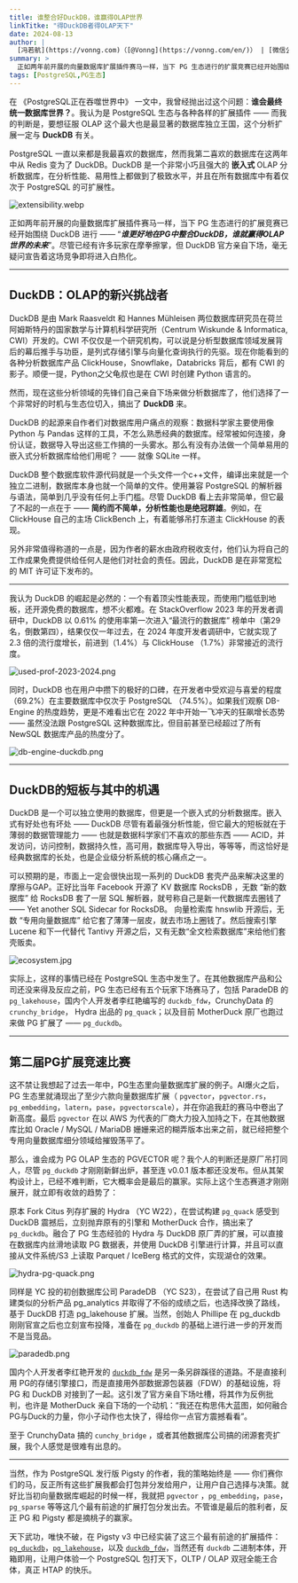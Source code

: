 ```yaml
---
title: 谁整合好DuckDB，谁赢得OLAP世界
linkTitke: "得DuckDB者得OLAP天下"
date: 2024-08-13
author: |
  [冯若航](https://vonng.com)（[@Vonng](https://vonng.com/en/)） | [微信公众号](https://mp.weixin.qq.com/s/TJk9TUW7xsEglhEK_qYi-w)
summary: >
  正如两年前开展的向量数据库扩展插件赛马一样，当下 PG 生态进行的扩展竞赛已经开始围绕 DuckDB 进行，而MotherDuck官方亲自下场做PG扩展，毫无疑问标志着竞争进入白热化
tags: [PostgreSQL,PG生态]
---
```



在 《PostgreSQL正在吞噬世界中》 一文中，我曾经抛出过这个问题：**谁会最终统一数据库世界？**。我认为是 PostgreSQL 生态与各种各样的扩展插件 —— 而我的判断是，要想征服 OLAP 这个最大也是最显著的数据库独立王国，这个分析扩展一定与 **DuckDB** 有关。

PostgreSQL 一直以来都是我最喜欢的数据库，然而我第二喜欢的数据库在这两年中从 Redis 变为了 DuckDB。DuckDB 是一个非常小巧且强大的 **嵌入式** OLAP 分析数据库，在分析性能、易用性上都做到了极致水平，并且在所有数据库中有着仅次于 PostgreSQL 的可扩展性。

![extensibility.webp](extensibility.webp)

正如两年前开展的向量数据库扩展插件赛马一样，当下 PG 生态进行的扩展竞赛已经开始围绕 DuckDB 进行 —— “***谁更好地在PG中整合DuckDB，谁就赢得OLAP世界的未来***”。尽管已经有许多玩家在摩拳擦掌，但 DuckDB 官方亲自下场，毫无疑问宣告着这场竞争即将进入白热化。




--------

## DuckDB：OLAP的新兴挑战者

DuckDB 是由 Mark Raasveldt 和 Hannes Mühleisen 两位数据库研究员在荷兰阿姆斯特丹的国家数学与计算机科学研究所（Centrum Wiskunde & Informatica, CWI）开发的。CWI 不仅仅是一个研究机构，可以说是分析型数据库领域发展背后的幕后推手与功臣，是列式存储引擎与向量化查询执行的先驱。现在你能看到的各种分析数据库产品 ClickHouse，Snowflake，Databricks 背后，都有 CWI 的影子。顺便一提，Python之父龟叔也是在 CWI 时创建 Python 语言的。

然而，现在这些分析领域的先锋们自己亲自下场来做分析数据库了，他们选择了一个非常好的时机与生态位切入，搞出了 **DuckDB** 来。

DuckDB 的起源来自作者们对数据库用户痛点的观察：数据科学家主要使用像 Python 与 Pandas 这样的工具，不怎么熟悉经典的数据库。经常被如何连接，身份认证，数据导入导出这些工作搞的一头雾水。那么有没有办法做一个简单易用的嵌入式分析数据库给他们用呢？ —— 就像 SQLite 一样。

DuckDB 整个数据库软件源代码就是一个头文件一个c++文件，编译出来就是一个独立二进制，数据库本身也就一个简单的文件。使用兼容 PostgreSQL 的解析器与语法，简单到几乎没有任何上手门槛。尽管 DuckDB 看上去非常简单，但它最了不起的一点在于 —— **简约而不简单，分析性能也是绝冠群雄**。例如，在 ClickHouse 自己的主场 ClickBench 上，有着能够吊打东道主 ClickHouse 的表现。

另外非常值得称道的一点是，因为作者的薪水由政府税收支付，他们认为将自己的工作成果免费提供给任何人是他们对社会的责任。因此，DuckDB 是在非常宽松的 MIT 许可证下发布的。

--------

我认为 DuckDB 的崛起是必然的：一个有着顶尖性能表现，而使用门槛低到地板，还开源免费的数据库，想不火都难。在 StackOverflow 2023 年的开发者调研中，DuckDB 以 0.61% 的使用率第一次进入“最流行的数据库” 榜单中（第29名，倒数第四），结果仅仅一年过去，在 2024 年度开发者调研中，它就实现了 2.3 倍的流行度增长，前进到（1.4%）与 ClickHouse （1.7%）非常接近的流行度。

![used-prof-2023-2024.png](used-prof-2023-2024.png)

同时，DuckDB 也在用户中攒下的极好的口碑，在开发者中受欢迎与喜爱的程度（69.2%）在主要数据库中仅次于 PostgreSQL  （74.5%）。如果我们观察 DB-Engine 的热度趋势，更是不难看出它在 2022 年中开始一飞冲天的狂飙增长态势 —— 虽然没法跟 PostgreSQL 这种数据库比，但目前甚至已经超过了所有 NewSQL 数据库产品的热度分了。

![db-engine-duckdb.png](db-engine-duckdb.png)



--------

## DuckDB的短板与其中的机遇

DuckDB 是一个可以独立使用的数据库，但更是一个嵌入式的分析数据库。嵌入式有好处也有坏处 —— DuckDB 尽管有着最强分析性能，但它最大的短板就在于薄弱的数据管理能力 —— 也就是数据科学家们不喜欢的那些东西 —— ACID，并发访问，访问控制，数据持久性，高可用，数据库导入导出，等等等，而这恰好是经典数据库的长处，也是企业级分析系统的核心痛点之一。

可以预期的是，市面上一定会很快出现一系列的 DuckDB 套壳产品来解决这里的摩擦与GAP。正好比当年 Facebook 开源了 KV 数据库 RocksDB ，无数 “新的数据库” 给 RocksDB 套了一层 SQL 解析器，就号称自己是新一代数据库去圈钱了 —— Yet another SQL Sidecar for RocksDB。
向量检索库 hnswlib 开源后，无数 “专用向量数据库” 给它套了薄薄一层皮，就去市场上圈钱了。然后搜索引擎 Lucene 和下一代替代 Tantivy 开源之后，又有无数“全文检索数据库”来给他们套壳贩卖。

![ecosystem.jpg](ecosystem.jpg)

实际上，这样的事情已经在 PostgreSQL 生态中发生了。在其他数据库产品和公司还没来得及反应之前，PG 生态已经有五个玩家下场赛马了，包括 ParadeDB 的 `pg_lakehouse`，国内个人开发者李红艳编写的 `duckdb_fdw`，CrunchyData 的 `crunchy_bridge`， Hydra 出品的 `pg_quack`；以及目前 MotherDuck 原厂也跑过来做 PG 扩展了 —— `pg_duckdb`。



--------

## 第二届PG扩展竞速比赛

这不禁让我想起了过去一年中，PG生态里向量数据库扩展的例子。AI爆火之后，PG 生态里就涌现出了至少六款向量数据库扩展（ `pgvector`，`pgvector.rs`，`pg_embedding`，`latern`，`pase`，`pgvectorscale`），并在你追我赶的赛马中卷出了新高度。最后 `pgvector` 在以 AWS 为代表的厂商大力投入加持之下，在其他数据库比如 Oracle / MySQL / MariaDB 姗姗来迟的糊弄版本出来之前，就已经把整个专用向量数据库细分领域给摧毁荡平了。

那么，谁会成为 PG OLAP 生态的 PGVECTOR 呢？我个人的判断还是原厂吊打同人，尽管 `pg_duckdb` 才刚刚新鲜出炉，甚至连 v0.0.1 版本都还没发布。但从其架构设计上，已经不难判断，它大概率会是最后的赢家。实际上这个生态赛道才刚刚展开，就立即有收敛的趋势了：

原本 Fork Citus 列存扩展的 Hydra （YC W22），在尝试构建 `pg_quack` 感受到 DuckDB 震撼后，立刻抛弃原有的引擎和 MotherDuck 合作，搞出来了 `pg_duckdb`。融合了 PG 生态经验的 Hydra 与 DuckDB 原厂弄的扩展，可以直接在数据库内丝滑地读取 PG 数据表，并使用 DuckDB 引擎进行计算，并且可以直接从文件系统/S3 上读取 Parquet / IceBerg 格式的文件，实现湖仓的效果。

![hydra-pg-quack.png](hydra-pg-quack.png)

同样是 YC 投的初创数据库公司 ParadeDB （YC S23），在尝试了自己用 Rust 构建类似的分析产品 pg_analytics 并取得了不俗的成绩之后，也选择改换了路线，基于 DuckDB 打造 pg_lakehouse 扩展。当然，创始人 Phillipe 在 pg_duckdb 刚刚官宣之后也立刻宣布投降，准备在 `pg_duckdb` 的基础上进行进一步的开发而不是当竞品。

![paradedb.png](paradedb.png)

国内个人开发者李红艳开发的 [`duckdb_fdw`](/zh/docs/pgext/olap/duckdb_fdw) 是另一条另辟蹊径的道路。不是直接利用 PG的存储引擎接口，而是直接用外部数据源包装器（FDW）的基础设施，将 PG 和 DuckDB 对接到了一起。这引发了官方亲自下场吐槽，将其作为反例批判，也许是 MotherDuck 亲自下场的一个动机：“我还在构思伟大蓝图，如何融合PG与Duck的力量，你小子动作也太快了，得给你一点官方震撼看看”。

至于 CrunchyData 搞的 `cunchy_bridge` ，或者其他数据库公司搞的闭源套壳扩展，我个人感觉是很难有出息的。


--------

当然，作为 PostgreSQL 发行版 Pigsty 的作者，我的策略始终是 —— 你们赛你们的马，反正所有这些扩展我都会打包并分发给用户，让用户自己选择与决策。就好比当初向量数据库崛起的时候一样，我就把 `pgvector` ，`pg_embedding`，`pase`，`pg_sparse` 等等这几个最有前途的扩展打包分发出去。不管谁是最后的胜利者，反正 PG 和 Pigsty 都是摘桃子的赢家。

天下武功，唯快不破，在 Pigsty v3 中已经实装了这三个最有前途的扩展插件： [`pg_duckdb`](/zh/docs/pgext/olap/pg_duckdb)，[`pg_lakehouse`](/zh/docs/pgext/olap/pg_lakehouse)，以及 [`duckdb_fdw`](/zh/docs/pgext/olap/duckdb_fdw)，当然还有 `duckdb` 二进制本体，开箱即用，让用户体验一个 PostgreSQL 包打天下，OLTP / OLAP 双冠全能王合体，真正 HTAP 的快乐。

